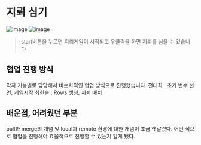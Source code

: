 # 지뢰 심기

![image](https://github.com/chuseok/teamProject/assets/56007762/8251d935-5cd2-44e4-99d7-d3e3fe3eaefd)
![image](https://github.com/chuseok/teamProject/assets/56007762/689dcb14-1b73-44e6-9451-8c190eff3d56)

> start버튼을 누르면
> 지뢰게임이 시작되고
> 우클릭을 하면 지뢰를 심을 수 있습니다


## 협업 진행 방식
각자 기능별로 담당해서 비순차적인 협업 방식으로 진행했습니다.
전대희 : 초기 변수 선언, 게임시작
최한솔 : Rows 생성, 지뢰 배치


## 배운점, 어려웠던 부분
pull과 merge의 개념 및  local과 remote 환경에 대한 개념이 조금 헷갈렸다.
어떤 식으로 협업을 진행해야 효율적으로 진행할 수 있는지 알게 됐다.
